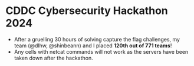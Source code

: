 # CDDC Cybersecurity Hackathon 2024
* After a gruelling 30 hours of solving capture the flag challenges, my team (@dlhw, @shinbeann) and I placed **120th out of 771 teams**!
* Any cells with netcat commands will not work as the servers have been taken down after the hackathon.
